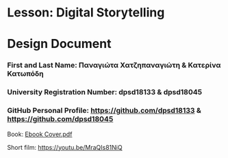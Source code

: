 # Lesson: Digital Storytelling
# Design Document

### First and Last Name: Παναγιώτα Χατζηπαναγιώτη & Κατερίνα Κατωπόδη
### University Registration Number: dpsd18133 & dpsd18045
### GitHub Personal Profile: https://github.com/dpsd18133 & https://github.com/dpsd18045

Book: [Ebook Cover.pdf](https://github.com/dpsd18133/Digital-Storytelling-Group-Assignment/files/11633919/Ebook.Cover.pdf)

Short film: https://youtu.be/MraQIs81NiQ
